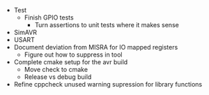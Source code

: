 * Test
  * Finish GPIO tests
    * Turn assertions to unit tests where it makes sense
* SimAVR
* USART
* Document deviation from MISRA for IO mapped registers
  * Figure out how to suppress in tool
* Complete cmake setup for the avr build
  * Move check to cmake
  * Release vs debug build
* Refine cppcheck unused warning supression for library functions
